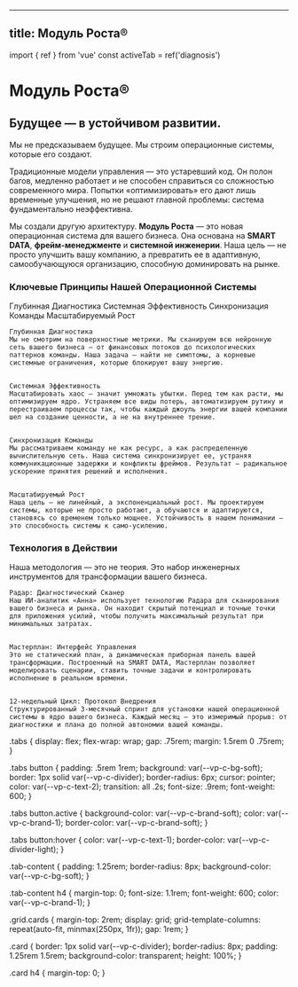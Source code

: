 
---
title: Модуль Роста®
---


import { ref } from 'vue'
const activeTab = ref('diagnosis')


# Модуль Роста®

## Будущее — в устойчивом развитии.

Мы не предсказываем будущее. Мы строим операционные системы, которые его создают.

Традиционные модели управления — это устаревший код. Он полон багов, медленно работает и не способен справиться со сложностью современного мира. Попытки «оптимизировать» его дают лишь временные улучшения, но не решают главной проблемы: система фундаментально неэффективна.

Мы создали другую архитектуру. **Модуль Роста** — это новая операционная система для вашего бизнеса. Она основана на **SMART DATA**, **фрейм-менеджменте** и **системной инженерии**. Наша цель — не просто улучшить вашу компанию, а превратить ее в адаптивную, самообучающуюся организацию, способную доминировать на рынке.

### Ключевые Принципы Нашей Операционной Системы


  Глубинная Диагностика
  Системная Эффективность
  Синхронизация Команды
  Масштабируемый Рост



  
    Глубинная Диагностика
    Мы не смотрим на поверхностные метрики. Мы сканируем всю нейронную сеть вашего бизнеса — от финансовых потоков до психологических паттернов команды. Наша задача — найти не симптомы, а корневые системные ограничения, которые блокируют вашу энергию.
  
  
    Системная Эффективность
    Масштабировать хаос — значит умножать убытки. Перед тем как расти, мы оптимизируем ядро. Устраняем все виды потерь, автоматизируем рутину и перестраиваем процессы так, чтобы каждый джоуль энергии вашей компании шел на создание ценности, а не на внутреннее трение.
  
  
    Синхронизация Команды
    Мы рассматриваем команду не как ресурс, а как распределенную вычислительную сеть. Наша система синхронизирует ее, устраняя коммуникационные задержки и конфликты фреймов. Результат — радикальное ускорение принятия решений и исполнения.
  
  
    Масштабируемый Рост
    Наша цель — не линейный, а экспоненциальный рост. Мы проектируем системы, которые не просто работают, а обучаются и адаптируются, становясь со временем только мощнее. Устойчивость в нашем понимании — это способность системы к само-усилению.
  


### Технология в Действии

Наша методология — это не теория. Это набор инженерных инструментов для трансформации вашего бизнеса.


  
    Радар: Диагностический Сканер
    Наш ИИ-аналитик «Анна» использует технологию Радара для сканирования вашего бизнеса и рынка. Он находит скрытый потенциал и точные точки для приложения усилий, чтобы получить максимальный результат при минимальных затратах.
  
  
    Мастерплан: Интерфейс Управления
    Это не статический план, а динамическая приборная панель вашей трансформации. Построенный на SMART DATA, Мастерплан позволяет моделировать сценарии, ставить точные задачи и контролировать исполнение в реальном времени.
  
  
    12-недельный Цикл: Протокол Внедрения
    Структурированный 3-месячный спринт для установки нашей операционной системы в ядро вашего бизнеса. Каждый месяц — это измеримый прорыв: от диагностики и плана до полной автономии вашей команды.
  



.tabs {
  display: flex;
  flex-wrap: wrap;
  gap: .75rem;
  margin: 1.5rem 0 .75rem;
}

.tabs button {
  padding: .5rem 1rem;
  background: var(--vp-c-bg-soft);
  border: 1px solid var(--vp-c-divider);
  border-radius: 6px;
  cursor: pointer;
  color: var(--vp-c-text-2);
  transition: all .2s;
  font-size: .9rem;
  font-weight: 600;
}

.tabs button.active {
  background-color: var(--vp-c-brand-soft);
  color: var(--vp-c-brand-1);
  border-color: var(--vp-c-brand-soft);
}

.tabs button:hover {
  color: var(--vp-c-text-1);
  border-color: var(--vp-c-divider-light);
}

.tab-content {
  padding: 1.25rem;
  border-radius: 8px;
  background-color: var(--vp-c-bg-soft);
}

.tab-content h4 {
  margin-top: 0;
  font-size: 1.1rem;
  font-weight: 600;
  color: var(--vp-c-brand-1);
}

.grid.cards {
  margin-top: 2rem;
  display: grid;
  grid-template-columns: repeat(auto-fit, minmax(250px, 1fr));
  gap: 1rem;
}

.card {
  border: 1px solid var(--vp-c-divider);
  border-radius: 8px;
  padding: 1.25rem 1.5rem;
  background-color: transparent;
  height: 100%;
}

.card h4 {
  margin-top: 0;
}
